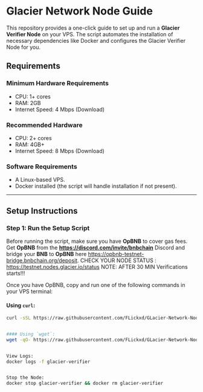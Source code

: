 # Glacier Network Node Guide

This repository provides a one-click guide to set up and run a **Glacier Verifier Node** on your VPS. The script automates the installation of necessary dependencies like Docker and configures the Glacier Verifier Node for you.



## Requirements

### **Minimum Hardware Requirements**
- CPU: 1+ cores
- RAM: 2GB
- Internet Speed: 4 Mbps (Download)

### **Recommended Hardware**
- CPU: 2+ cores
- RAM: 4GB+
- Internet Speed: 8 Mbps (Download)

### **Software Requirements**
- A Linux-based VPS.
- Docker installed (the script will handle installation if not present).

---

## Setup Instructions

### **Step 1: Run the Setup Script**

Before running the script, make sure you have **OpBNB** to cover gas fees.  
Get **OpBNB** from the **https://discord.com/invite/bnbchain** Discord and bridge your **BNB** to **OpBNB** here https://opbnb-testnet-bridge.bnbchain.org/deposit.
CHECK YOUR NODE STATUS : https://testnet.nodes.glacier.io/status
NOTE: AFTER 30 MIN Verifications starts!!!

Once you have OpBNB, copy and run one of the following commands in your VPS terminal:

#### Using `curl`:
```bash
curl -sSL https://raw.githubusercontent.com/FLickxd/GLacier-Network-Node-Guide/main/setup_glacier_node.sh | bash


#### Using `wget`:
wget -qO- https://raw.githubusercontent.com/FLickxd/GLacier-Network-Node-Guide/main/setup_glacier_node.sh | bash


View Logs:
docker logs -f glacier-verifier


Stop the Node:
docker stop glacier-verifier && docker rm glacier-verifier

